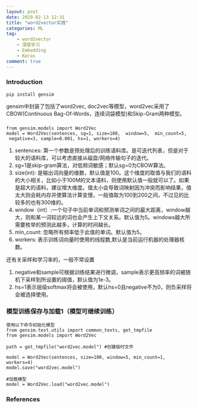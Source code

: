 ```yaml
---
layout: post
date: 2019-02-13 12:31
title: "word2vector实践"
categories: ML
tag:
	- word2vector
	- 深度学习
  	- Embedding
  	- Keras
comment: true
---
```


### Introduction

```
pip install gensim
```


gensim中封装了包括了word2vec, doc2vec等模型，word2vec采用了CBOW(Continuous Bag-Of-Words，连续词袋模型)和Skip-Gram两种模型。

<!-- more -->

### 

```
from gensim.models import Word2Vec
model = Word2Vec(sentences, sg=1, size=100,  window=5,  min_count=5,  negative=3, sample=0.001, hs=1, workers=4)
```

1. sentences: 第一个参数是预处理后的训练语料库。是可迭代列表，但是对于较大的语料库，可以考虑直接从磁盘/网络传输句子的迭代。
2. sg=1是skip-gram算法，对低频词敏感；默认sg=0为CBOW算法。
3. size(int): 是输出词向量的维数，默认值是100。这个维度的取值与我们的语料的大小相关，比如小于100M的文本语料，则使用默认值一般就可以了。如果是超大的语料，建议增大维度。值太小会导致词映射因为冲突而影响结果，值太大则会耗内存并使算法计算变慢，一般值取为100到200之间，不过见的比较多的也有300维的。
4. window（int）:一个句子中当前单词和预测单词之间的最大距离，window越大，则和某一词较远的词也会产生上下文关系。默认值为5。windows越大所需要枚举的预测此越多，计算的时间越长。
5. min_count: 忽略所有频率低于此值的单词。默认值为5。
6. workers: 表示训练词向量时使用的线程数,默认是当前运行机器的处理器核数。

还有关采样和学习率的，一般不常设置

1. negative和sample可根据训练结果进行微调，sample表示更高频率的词被随机下采样到所设置的阈值，默认值为1e-3。
2. hs=1表示层级softmax将会被使用，默认hs=0且negative不为0，则负采样将会被选择使用。


### 模型训练保存与加载1（模型可继续训练）

```
使用以下命令初始化模型
from gensim.test.utils import common_texts, get_tmpfile
from gensim.models import Word2Vec
 
path = get_tmpfile("word2vec.model") #创建临时文件
 
model = Word2Vec(sentences, size=100, window=5, min_count=1, workers=4)
model.save("word2vec.model")
 
#加载模型
model = Word2Vec.load("word2vec.model")
```

### References

